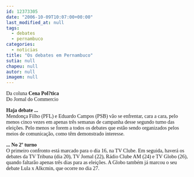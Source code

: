 ```yaml
---
id: 12373305
date: "2006-10-09T10:07:00+00:00"
last_modified_at: null
tags:
  - debates
  - pernambuco
categories:
  - noticias
title: "Os debates em Pernambuco"
sutia: null
chapeu: null
autor: null
imagem: null
---
```

<p><P><FONT face=Verdana>Da coluna <STRONG>Cena Pol?tica</STRONG><BR>Do Jornal do Commercio</FONT></P></p>
<p><P><FONT face=Verdana><STRONG>Haja debate ...</STRONG> <BR>Mendonça Filho (PFL) e Eduardo Campos (PSB) vão se enfrentar, cara a cara, pelo menos cinco vezes em apenas três semanas de campanha desse segundo turno das eleições. Pelo menos se forem a todos os debates que estão sendo organizados pelos meios de comunicação, como têm demonstrado interesse.</FONT></P></p>
<p><P><FONT face=Verdana><STRONG>... No 2º turno</STRONG> <BR>O primeiro confronto está marcado para o dia 16, na TV Clube. Em seguida, haverá os debates da TV Tribuna (dia 20), TV Jornal (22), Rádio Clube AM (24) e TV Globo (26), quando faltarão apenas três dias para as eleições. A Globo também já marcou o seu debate Lula x Alkcmin, que ocorre no dia 27.</FONT></P> </p>
